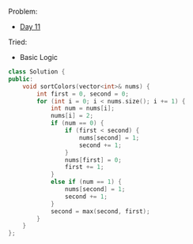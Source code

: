 Problem: 
   - [Day 11](https://leetcode.com/explore/challenge/card/june-leetcoding-challenge/540/week-2-june-8th-june-14th/3357/)

Tried: 
   - Basic Logic


```c++
class Solution {
public:
    void sortColors(vector<int>& nums) {
        int first = 0, second = 0;
        for (int i = 0; i < nums.size(); i += 1) {
            int num = nums[i];
            nums[i] = 2;
            if (num == 0) {
                if (first < second) {
                    nums[second] = 1;
                    second += 1;
                }
                nums[first] = 0;
                first += 1;
            }
            else if (num == 1) {
                nums[second] = 1;
                second += 1;
            }
            second = max(second, first);
        }
    }
};
```